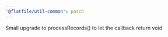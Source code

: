 ```yaml
---
'@flatfile/util-common': patch
---
```


Small upgrade to processRecords() to let the callback return void
